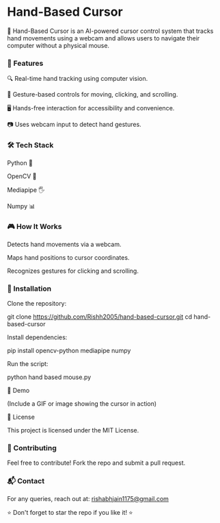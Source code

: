 # Hand-Based Cursor

🚀 Hand-Based Cursor is an AI-powered cursor control system that tracks hand movements using a webcam and allows users to navigate their computer without a physical mouse.

### 📌 Features

🔍 Real-time hand tracking using computer vision.

🎯 Gesture-based controls for moving, clicking, and scrolling.

🖥️ Hands-free interaction for accessibility and convenience.

📷 Uses webcam input to detect hand gestures.

### 🛠️ Tech Stack

Python 🐍

OpenCV 🎥

Mediapipe 🖐️

Numpy 📊

### 🎮 How It Works

Detects hand movements via a webcam.

Maps hand positions to cursor coordinates.

Recognizes gestures for clicking and scrolling.

### 🔧 Installation

Clone the repository:

git clone https://github.com/Rishh2005/hand-based-cursor.git
cd hand-based-cursor

Install dependencies:

pip install opencv-python mediapipe numpy

Run the script:

python hand based mouse.py

📸 Demo

(Include a GIF or image showing the cursor in action)

📜 License

This project is licensed under the MIT License.

### 🤝 Contributing

Feel free to contribute! Fork the repo and submit a pull request.

### 📬 Contact

For any queries, reach out at: rishabhjain1175@gmail.com

⭐ Don't forget to star the repo if you like it! ⭐
